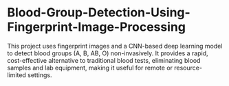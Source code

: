 # Blood-Group-Detection-Using-Fingerprint-Image-Processing
This project uses fingerprint images and a CNN-based deep learning model to detect blood groups (A, B, AB, O) non-invasively. It provides a rapid, cost-effective alternative to traditional blood tests, eliminating blood samples and lab equipment, making it useful for remote or resource-limited settings.
